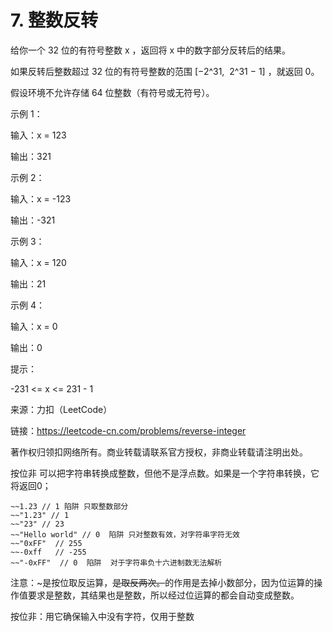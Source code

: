 # 7. 整数反转

给你一个 32 位的有符号整数 x ，返回将 x 中的数字部分反转后的结果。

如果反转后整数超过 32 位的有符号整数的范围 [−2^31,  2^31 − 1] ，就返回 0。

假设环境不允许存储 64 位整数（有符号或无符号）。
 

示例 1：

输入：x = 123

输出：321

示例 2：

输入：x = -123

输出：-321

示例 3：

输入：x = 120

输出：21

示例 4：

输入：x = 0

输出：0
 

提示：

-231 <= x <= 231 - 1

来源：力扣（LeetCode）

链接：https://leetcode-cn.com/problems/reverse-integer

著作权归领扣网络所有。商业转载请联系官方授权，非商业转载请注明出处。


按位非
可以把字符串转换成整数，但他不是浮点数。如果是一个字符串转换，它将返回0；
```
~~1.23 // 1 陷阱 只取整数部分
~~"1.23" // 1 
~~"23" // 23
~~"Hello world" // 0  陷阱 只对整数有效，对字符串字符无效
~~"0xFF"  // 255
~~-0xff   // -255
~~"-0xFF"  // 0  陷阱  对于字符串负十六进制数无法解析
```

注意：~是按位取反运算，~~是取反两次。~~的作用是去掉小数部分，因为位运算的操作值要求是整数，其结果也是整数，所以经过位运算的都会自动变成整数。

按位非：用它确保输入中没有字符，仅用于整数
